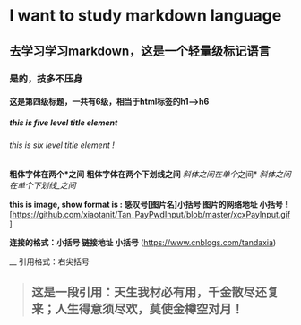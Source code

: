﻿# I want to study markdown language
## 去学习学习markdown，这是一个轻量级标记语言
### 是的，技多不压身
#### 这是第四级标题，一共有6级，相当于html标签的h1-->h6
##### this is five level title element
###### this is six level title element !

**粗体字体在两个*之间**
__粗体字体在两个下划线之间__
*斜体之间在单个*之间*
_斜体之间在单个下划线_之间_

**this is image, show format is : 感叹号[图片名]小括号 图片的网络地址 小括号**
![https://github.com/xiaotanit/Tan_PayPwdInput/blob/master/xcxPayInput.gif]

**连接的格式：小括号 链接地址 小括号**
(https://www.cnblogs.com/tandaxia)

__ 引用格式：右尖括号
> ## 这是一段引用：天生我材必有用，千金散尽还复来；人生得意须尽欢，莫使金樽空对月！ ##

